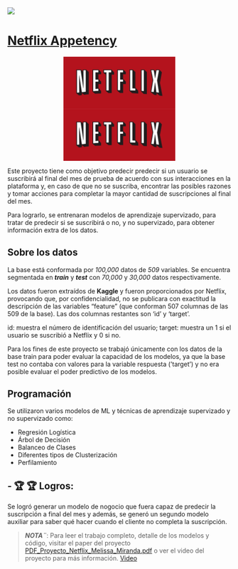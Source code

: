  <a href="https://www.linkedin.com/in/melissamirandap/">
 <img src="https://img.shields.io/badge/Linked-in-blue">

# [Netflix Appetency](https://github.com/MMiranda777/Machine-Learning/tree/main/Netflix%20Appetency)

<img src="Media/Netflix_logo.png" width="50%" style="display: block; margin: auto;" /><img src="Media/Netflix_logo.png" width="50%" style="display: block; margin: auto;" />

 Este proyecto tiene como objetivo predecir predecir si un usuario se suscribirá al final del mes de prueba de acuerdo con sus interacciones en la plataforma y, en caso de que no se suscriba, encontrar las posibles razones y tomar acciones para completar la mayor cantidad de suscripciones al final del mes.
 
Para lograrlo, se entrenaran modelos de aprendizaje supervizado, para tratar de predecir si se suscribirá o no, y no supervizado, para obtener información extra de los datos.
 
 ## Sobre los datos
 
 La base está conformada por _100,000_ datos de _509_ variables. Se encuentra segmentada en _**train**_ y _**test**_ con _70,000_ y _30,000_ datos respectivamente.
 
Los datos fueron extraídos de **Kaggle** y fueron proporcionados por Netflix, provocando que, por confidencialidad, no se publicara con exactitud la descripción de
las variables “feature” (que conforman 507 columnas de las 509 de la base). Las dos columnas restantes son ‘id’ y ‘target’.
 
id: muestra el número de identificación del usuario;
target: muestra un 1 si el usuario se suscribió a Netflix y 0 si no.
 
Para los fines de este proyecto se trabajó únicamente con los datos de la base train para poder evaluar la capacidad de los modelos, ya que la base test no contaba
con valores para la variable respuesta (’target’) y no era posible evaluar el poder predictivo de los modelos.

 ## Programación
 
 Se utilizaron varios modelos de ML y técnicas de aprendizaje supervizado y no supervizado como:
- Regresión Logística
- Árbol de Decisión
- Balanceo de Clases
- Diferentes tipos de Clusterización
- Perfilamiento
 
 ## - :trophy: :trophy: Logros: 
 Se logró generar un modelo de nogocio que fuera capaz de predecir la suscripción a final del mes y además, se generó un segundo modelo auxiliar para saber qué hacer cuando el cliente no completa la suscripción. 
 
 
 > _**NOTA¨**_: Para leer el trabajo completo, detalle de los modelos y código, visitar el paper del proyecto [PDF_Proyecto_Netflix_Melissa_Miranda.pdf](https://github.com/MMiranda777/Machine-Learning/blob/main/Netflix%20Appetency/PDF_Proyecto_Netflix_Melissa_Miranda.pdf) o ver el video del proyecto para más información. [Video](https://www.youtube.com/watch?v=LvQSl_aEhTM)
 
 
 
 
 
 

